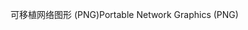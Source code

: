 <span data-ttu-id="f8ce8-101">可移植网络图形 (PNG)</span><span class="sxs-lookup"><span data-stu-id="f8ce8-101">Portable Network Graphics (PNG)</span></span>